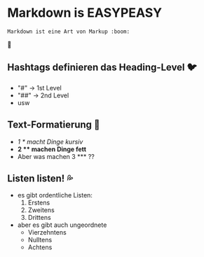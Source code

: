 # Markdown is EASYPEASY

```
Markdown ist eine Art von Markup :boom:
```

:thinking:

## Hashtags definieren das Heading-Level :bird:

- "#" -> 1st Level
- "##" -> 2nd Level
- usw

## Text-Formatierung :rocket:

- _1 \* macht Dinge kursiv_
- **2 \*\* machen Dinge fett**
- Aber was machen 3 \*\*\* ??

## Listen listen! :sweat_drops:

- es gibt ordentliche Listen:
  1. Erstens
  2. Zweitens
  3. Drittens
- aber es gibt auch ungeordnete
  - Vierzehntens
  - Nulltens
  - Achtens
